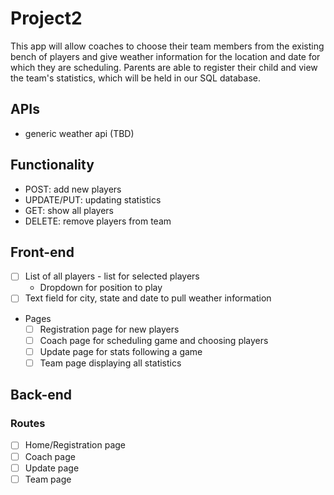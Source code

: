 # Project2
This app will allow coaches to choose their team members from the existing bench of players and give weather information for the location and date for which they are scheduling.  Parents are able to register their child and view the team's statistics, which will be held in our SQL database.

## APIs
- generic weather api (TBD)

## Functionality
- POST: add new players
- UPDATE/PUT: updating statistics
- GET: show all players
- DELETE: remove players from team

## Front-end
* [ ] List of all players - list for selected players
    * Dropdown for position to play
* [ ] Text field for city, state and date to pull weather information
* Pages
    * [ ] Registration page for new players
    * [ ] Coach page for scheduling game and choosing players
    * [ ] Update page for stats following a game
    * [ ] Team page displaying all statistics

## Back-end
### Routes
* [ ] Home/Registration page
* [ ] Coach page
* [ ] Update page
* [ ] Team page
